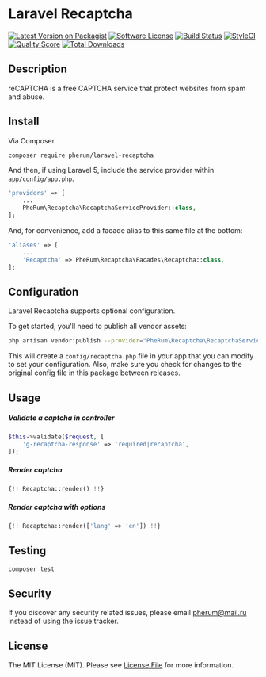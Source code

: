 # Laravel Recaptcha

[![Latest Version on Packagist][ico-version]][link-packagist]
[![Software License][ico-license]](LICENSE.md)
[![Build Status][ico-travis]][link-travis]
[![StyleCI](https://styleci.io/repos/65690597/shield)](https://styleci.io/repos/65690597)
[![Quality Score][ico-code-quality]][link-code-quality]
[![Total Downloads][ico-downloads]][link-downloads]


## Description

reCAPTCHA is a free CAPTCHA service that protect websites from spam and abuse.

## Install

Via Composer

``` bash
composer require pherum/laravel-recaptcha
```

And then, if using Laravel 5, include the service provider within `app/config/app.php`.

```php
'providers' => [
    ...
    PheRum\Recaptcha\RecaptchaServiceProvider::class,
];
```

And, for convenience, add a facade alias to this same file at the bottom:

```php
'aliases' => [
    ...
    'Recaptcha' => PheRum\Recaptcha\Facades\Recaptcha::class,
];
```

## Configuration

Laravel Recaptcha supports optional configuration.

To get started, you'll need to publish all vendor assets:

```bash
php artisan vendor:publish --provider="PheRum\Recaptcha\RecaptchaServiceProvider"
```

This will create a `config/recaptcha.php` file in your app that you can modify to set your configuration. Also, make sure you check for changes to the original config file in this package between releases.

## Usage

##### Validate a captcha in controller

```php
$this->validate($request, [
    'g-recaptcha-response' => 'required|recaptcha',
]);
```

##### Render captcha

```php
{!! Recaptcha::render() !!}
```

##### Render captcha with options

```php
{!! Recaptcha::render(['lang' => 'en']) !!}
```

## Testing

```bash
composer test
```

## Security

If you discover any security related issues, please email pherum@mail.ru instead of using the issue tracker.

## License

The MIT License (MIT). Please see [License File](LICENSE.md) for more information.

[ico-version]: https://img.shields.io/packagist/v/PheRum/laravel-recaptcha.svg?style=flat
[ico-license]: https://img.shields.io/badge/license-MIT-brightgreen.svg?style=flat
[ico-travis]: https://img.shields.io/travis/PheRum/laravel-recaptcha/master.svg?style=flat
[ico-code-quality]: https://img.shields.io/scrutinizer/g/PheRum/laravel-recaptcha.svg?style=flat
[ico-downloads]: https://img.shields.io/packagist/dt/PheRum/laravel-recaptcha.svg?style=flat

[link-packagist]: https://packagist.org/packages/PheRum/laravel-recaptcha
[link-travis]: https://travis-ci.org/pherum/Laravel-Recaptcha
[link-code-quality]: https://scrutinizer-ci.com/g/PheRum/laravel-recaptcha
[link-downloads]: https://packagist.org/packages/PheRum/laravel-recaptcha
[link-author]: https://github.com/PheRum
[link-contributors]: ../../contributors